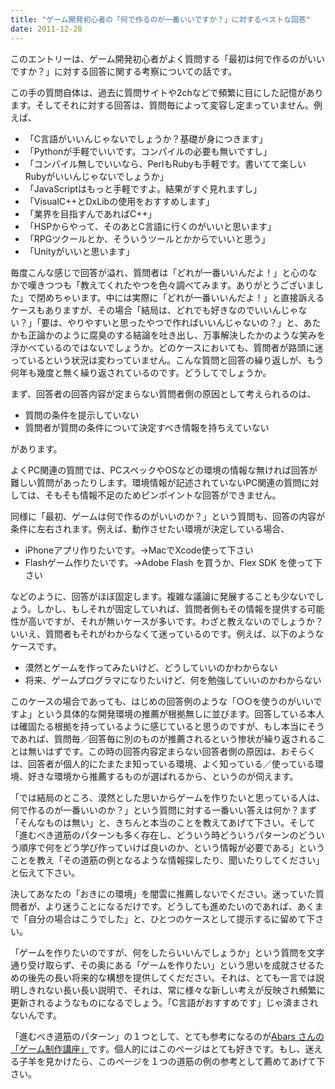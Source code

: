 ```yaml
---
title: "ゲーム開発初心者の「何で作るのが一番いいですか？」に対するベストな回答"
date: 2011-12-28
---
```


このエントリーは、ゲーム開発初心者がよく質問する「最初は何で作るのがいいですか？」に対する回答に関する考察についての話です。

この手の質問自体は、過去に質問サイトや2chなどで頻繁に目にした記憶があります。そしてそれに対する回答は、質問毎によって変容し定まっていません。例えば、

- 「C言語がいいんじゃないでしょうか？基礎が身につきます」
- 「Pythonが手軽でいいです。コンパイルの必要も無いですし」
- 「コンパイル無しでいいなら、PerlもRubyも手軽です。書いてて楽しいRubyがいいんじゃないでしょうか」
- 「JavaScriptはもっと手軽ですよ。結果がすぐ見れますし」
- 「VisualC++とDxLibの使用をおすすめします」
- 「業界を目指すんであればC++」
- 「HSPからやって、そのあとC言語に行くのがいいと思います」
- 「RPGツクールとか、そういうツールとかからでいいと思う」
- 「Unityがいいと思います」

毎度こんな感じで回答が溢れ、質問者は「どれが一番いいんだよ！」と心のなかで嘆きつつも「教えてくれたやつを色々調べてみます。ありがとうございました」で閉めちゃいます。中には実際に「どれが一番いいんだよ！」と直接訴えるケースもありますが、その場合「結局は、どれでも好きなのでいいんじゃない？」「要は、やりやすいと思ったやつで作ればいいんじゃないの？」と、あたかも正論かのように腐臭のする結論を吐き出し、万事解決したかのような笑みを浮かべているのではないでしょうか。どのケースにおいても、質問者が路頭に迷っているという状況は変わっていません。こんな質問と回答の繰り返しが、もう何年も幾度と無く繰り返されているのです。どうしてでしょうか。

まず、回答者の回答内容が定まらない質問者側の原因として考えられるのは、

- 質問の条件を提示していない
- 質問者が質問の条件について決定すべき情報を持ちえていない

があります。

よくPC関連の質問では、PCスペックやOSなどの環境の情報な無ければ回答が難しい質問があったりします。環境情報が記述されていないPC関連の質問に対しては、そもそも情報不足のためピンポイントな回答ができません。

同様に「最初、ゲームは何で作るのがいいのか？」という質問も、回答の内容が条件に左右されます。例えば、動作させたい環境が決定している場合、

- iPhoneアプリ作りたいです。→MacでXcode使って下さい
- Flashゲーム作りたいです。→Adobe Flash を買うか、Flex SDK を使って下さい

などのように、回答がほぼ固定します。複雑な議論に発展することも少ないでしょう。しかし、もしそれが固定していれば、質問者側もその情報を提供する可能性が高いですが、それが無いケースが多いです。わざと教えないのでしょうか？いいえ、質問者もそれがわからなくて迷っているのです。例えば、以下のようなケースです。

- 漠然とゲームを作ってみたいけど、どうしていいのかわからない
- 将来、ゲームプログラマになりたいけど、何を勉強していいのかわからない

このケースの場合であっても、はじめの回答例のような「○○を使うのがいいですよ」という具体的な開発環境の推薦が根拠無しに並びます。回答している本人は確固たる根拠を持っているように感じていると思うのですが、もし本当にそうであれば、質問毎／回答毎に別のものが推薦されるという惨状が繰り返されることは無いはずです。この時の回答内容定まらない回答者側の原因は、おそらくは、回答者が個人的にたまたま知っている環境、よく知っている／使っている環境、好きな環境から推薦するものが選ばれるから、というのが伺えます。

「では結局のところ、漠然とした思いからゲームを作りたいと思っている人は、何で作るのが一番いいのか？」という質問に対する一番いい答えは何か？まず「そんなものは無い」と、きちんと本当のことを教えてあげて下さい。そして「進むべき道筋のパターンも多く存在し、どういう時どういうパターンのどういう順序で何をどう学び作っていけば良いのか、という情報が必要である」ということを教え「その道筋の例となるような情報探したり、聞いたりしてください」と伝えて下さい。

決してあなたの「おきにの環境」を闇雲に推薦しないでください。迷っていた質問者が、より迷うことになるだけです。どうしても進めたいのであれば、あくまで「自分の場合はこうでした」と、ひとつのケースとして提示するに留めて下さい。

「ゲームを作りたいのですが、何をしたらいいんでしょうか」という質問を文字通り受け取らず、その奥にある「ゲームを作りたい」という思いを成就させるための後先の長い将来的な構想を提供してくだださい。それは、とても一言では説明しきれない長い長い説明で、それは、常に様々な新しい考えが反映され頻繁に更新されるようなものになるでしょう。「C言語がおすすめです」じゃ済まされないんです。

「進むべき道筋のパターン」の１つとして、とても参考になるのが[Abars さんの「ゲーム制作講座」](http://www.abars.biz/lecture/)です。個人的にはこのページはとても好きです。もし、迷える子羊を見かけたら、このページを１つの道筋の例の参考として薦めてあげて下さい。
